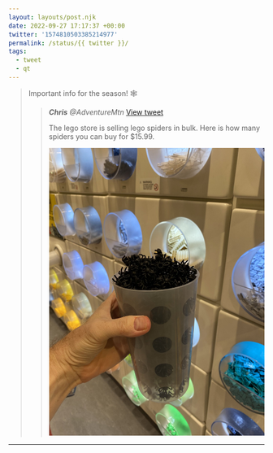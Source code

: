 ```yaml
---
layout: layouts/post.njk
date: 2022-09-27 17:17:37 +00:00
twitter: '1574810503385214977'
permalink: /status/{{ twitter }}/
tags: 
  - tweet
  - qt
---
```


> Important info for the season! 🕸️
> 
> > <cite>**Chris** @AdventureMtn</cite> [View tweet](https://twitter.com/AdventureMtn/status/1574806578405855234)
> > 
> > The lego store is selling lego spiders in bulk. Here is how many spiders you can buy for $15.99.
> > 
> > ![a cup full of LEGO spiders](/img/_qt/FdrWO5eUUAQennX.jpg)

---
